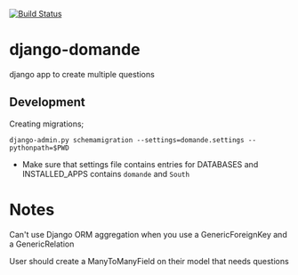 [![Build Status](https://travis-ci.org/bulkan/django-domande.png?branch=master)](https://travis-ci.org/bulkan/django-domande)

django-domande
==============

django app to create multiple questions


Development
-----------

Creating migrations;

    django-admin.py schemamigration --settings=domande.settings --pythonpath=$PWD

* Make sure that settings file contains entries for DATABASES and INSTALLED_APPS contains ```domande``` and ```South```

Notes
=====

Can't use Django ORM aggregation when you use a GenericForeignKey and a GenericRelation

User should create a ManyToManyField on their model that needs questions


